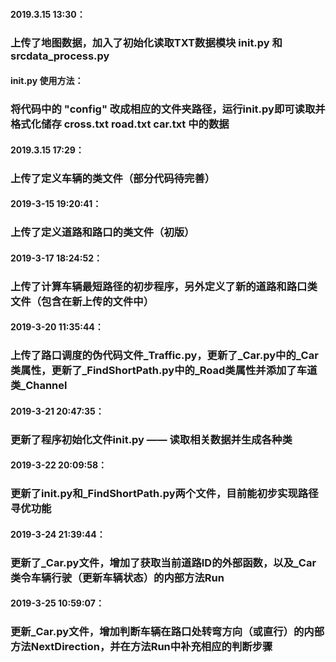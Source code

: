 #### 2019.3.15 13:30： 
### 上传了地图数据，加入了初始化读取TXT数据模块 init.py 和 srcdata_process.py

#### init.py 使用方法：
### 将代码中的 "config" 改成相应的文件夹路径，运行init.py即可读取并格式化储存 cross.txt road.txt car.txt 中的数据

#### 2019.3.15 17:29：
### 上传了定义车辆的类文件（部分代码待完善）

#### 2019-3-15 19:20:41：
### 上传了定义道路和路口的类文件（初版）

#### 2019-3-17 18:24:52：
### 上传了计算车辆最短路径的初步程序，另外定义了新的道路和路口类文件（包含在新上传的文件中）

#### 2019-3-20 11:35:44：
### 上传了路口调度的伪代码文件_Traffic.py，更新了_Car.py中的_Car类属性，更新了_FindShortPath.py中的_Road类属性并添加了车道类_Channel

#### 2019-3-21 20:47:35：
### 更新了程序初始化文件init.py —— 读取相关数据并生成各种类

#### 2019-3-22 20:09:58：
### 更新了init.py和_FindShortPath.py两个文件，目前能初步实现路径寻优功能

#### 2019-3-24 21:39:44：
### 更新了_Car.py文件，增加了获取当前道路ID的外部函数，以及_Car类令车辆行驶（更新车辆状态）的内部方法Run

#### 2019-3-25 10:59:07：
### 更新_Car.py文件，增加判断车辆在路口处转弯方向（或直行）的内部方法NextDirection，并在方法Run中补充相应的判断步骤
